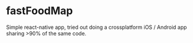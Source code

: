 # fastFoodMap

Simple react-native app, tried out doing a crossplatform iOS / Android app sharing >90% of the same code.
